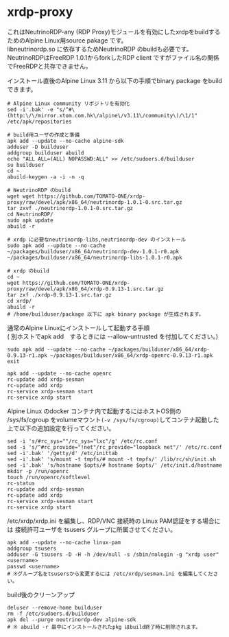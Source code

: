 # xrdp-proxy
これはNeutrinoRDP-any (RDP Proxy)モジュールを有効にしたxrdpをbuildするためのAlpine Linux用source pakage です。  
libneutrinordp.so に依存するためNeutrinoRDP のbuildも必要です。  
NeutrinoRDPはFreeRDP 1.0.1からforkしたRDP client ですがファイル名の関係でFreeRDPと共存できません。  

インストール直後のAlpine Linux 3.11 から以下の手順でbinary package をbuild できます。

```
# Alpine Linux community リポジトリを有効化
sed -i'.bak' -e "s/^#\(http:\/\/mirror.xtom.com.hk\/alpine\/v3.11\/community\)/\1/1" /etc/apk/repositories

# build用ユーザの作成と準備
apk add --update --no-cache alpine-sdk
adduser -D builduser
addgroup builduser abuild
echo "ALL ALL=(ALL) NOPASSWD:ALL" >> /etc/sudoers.d/builduser
su builduser
cd ~
abuild-keygen -a -i -n -q

# NeutrinoRDP のbuild
wget wget https://github.com/TOMATO-ONE/xrdp-proxy/raw/devel/apk/x86_64/neutrinordp-1.0.1-0.src.tar.gz
tar zxvf ./neutrinordp-1.0.1-0.src.tar.gz
cd NeutrinoRDP/
sudo apk update
abuild -r

# xrdp に必要なneutrinordp-libs,neutrinordp-dev のインストール
sudo apk add --update --no-cache ~/packages/builduser/x86_64/neutrinordp-dev-1.0.1-r0.apk ~/packages/builduser/x86_64/neutrinordp-libs-1.0.1-r0.apk

# xrdp のbuild
cd ~
wget https://github.com/TOMATO-ONE/xrdp-proxy/raw/devel/apk/x86_64/xrdp-0.9.13-1.src.tar.gz
tar zxf ./xrdp-0.9.13-1.src.tar.gz
cd xrdp/
abuild -r
# /home/builduser/package 以下に apk binary package が生成されます。
```


 通常のAlpine Linuxにインストールして起動する手順  
 ( 別ホストでapk add　するときには --allow-untrusted を付加してください。)
```
sudo apk add --update --no-cache ~/packages/builduser/x86_64/xrdp-0.9.13-r1.apk ~/packages/builduser/x86_64/xrdp-openrc-0.9.13-r1.apk 
exit

apk add --update --no-cache openrc 
rc-update add xrdp-sesman
rc-update add xrdp
rc-service xrdp-sesman start
rc-service xrdp start
```

Alpine Linux のdocker コンテナ内で起動するにはホストOS側の /sys/fs/cgroup をvolumeマウント`(-v /sys/fs/cgroup)`してコンテナ起動した上で以下の追加設定を行ってください。
```
sed -i 's/#rc_sys=""/rc_sys="lxc"/g' /etc/rc.conf
sed -i 's/^#rc_provide="!net"/rc_provide="loopback net"/' /etc/rc.conf
sed -i'.bak' '/getty/d' /etc/inittab
sed -i'.bak' 's/mount -t tmpfs/# mount -t tmpfs/' /lib/rc/sh/init.sh
sed -i'.bak' 's/hostname $opts/# hostname $opts/' /etc/init.d/hostname
mkdir -p /run/openrc
touch /run/openrc/softlevel
rc-status
rc-update add xrdp-sesman
rc-update add xrdp
rc-service xrdp-sesman start
rc-service xrdp start
```

/etc/xrdp/xrdp.ini を編集し、RDP/VNC 接続時の Linux PAM認証をする場合には
接続許可ユーザを tsusers グループに所属させてください。
```
apk add --update --no-cache linux-pam
addgroup tsusers
adduser -G tsusers -D -H -h /dev/null -s /sbin/nologin -g "xrdp user" <username>
passwd <username>
# ※グループ名をtsusersから変更するには /etc/xrdp/sesman.ini を編集してください。
```

build後のクリーンアップ
```
deluser --remove-home builduser
rm -f /etc/sudoers.d/builduser
apk del --purge neutrinordp-dev alpine-sdk
# ※ abuild -r 最中にインストールされたpkg はbuild終了時に削除されます。 
```
